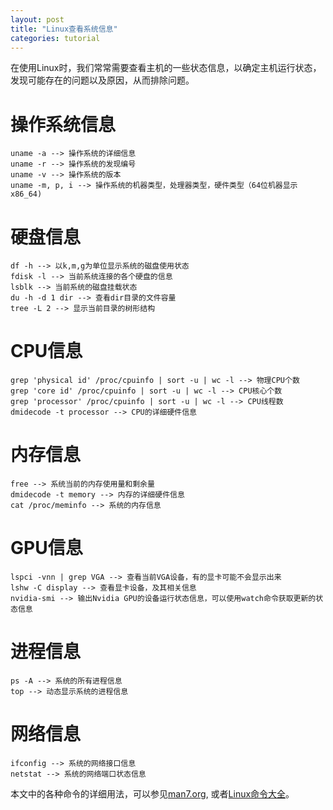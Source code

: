 ```yaml
---
layout: post
title: "Linux查看系统信息"
categories: tutorial
---
```


在使用Linux时，我们常常需要查看主机的一些状态信息，以确定主机运行状态，发现可能存在的问题以及原因，从而排除问题。

# **操作系统信息**

```
uname -a --> 操作系统的详细信息
uname -r --> 操作系统的发现编号
uname -v --> 操作系统的版本
uname -m, p, i --> 操作系统的机器类型，处理器类型，硬件类型（64位机器显示x86_64)
```

# **硬盘信息**

```
df -h --> 以k,m,g为单位显示系统的磁盘使用状态
fdisk -l --> 当前系统连接的各个硬盘的信息
lsblk --> 当前系统的磁盘挂载状态
du -h -d 1 dir --> 查看dir目录的文件容量
tree -L 2 --> 显示当前目录的树形结构
```

# **CPU信息**

```
grep 'physical id' /proc/cpuinfo | sort -u | wc -l --> 物理CPU个数
grep 'core id' /proc/cpuinfo | sort -u | wc -l --> CPU核心个数
grep 'processor' /proc/cpuinfo | sort -u | wc -l --> CPU线程数
dmidecode -t processor --> CPU的详细硬件信息
```

# **内存信息**

```
free --> 系统当前的内存使用量和剩余量
dmidecode -t memory --> 内存的详细硬件信息
cat /proc/meminfo --> 系统的内存信息
```

# **GPU信息**

```
lspci -vnn | grep VGA --> 查看当前VGA设备，有的显卡可能不会显示出来
lshw -C display --> 查看显卡设备，及其相关信息
nvidia-smi --> 输出Nvidia GPU的设备运行状态信息，可以使用watch命令获取更新的状态信息
```

# **进程信息**

```
ps -A --> 系统的所有进程信息
top --> 动态显示系统的进程信息
```

# **网络信息**

```
ifconfig --> 系统的网络接口信息
netstat --> 系统的网络端口状态信息
```

本文中的各种命令的详细用法，可以参见[man7.org](http://man7.org/linux/man-pages/index.html), 或者[Linux命令大全](http://man.linuxde.net/)。
